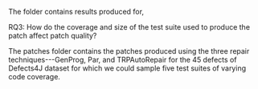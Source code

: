 The folder contains results produced for,

RQ3: How do the coverage and size of the test suite used to produce
the patch affect patch quality?

The patches folder contains the patches produced using 
the three repair techniques---GenProg, Par, and TRPAutoRepair
for the 45 defects of Defects4J dataset for which we could 
sample five test suites of varying code coverage.  

